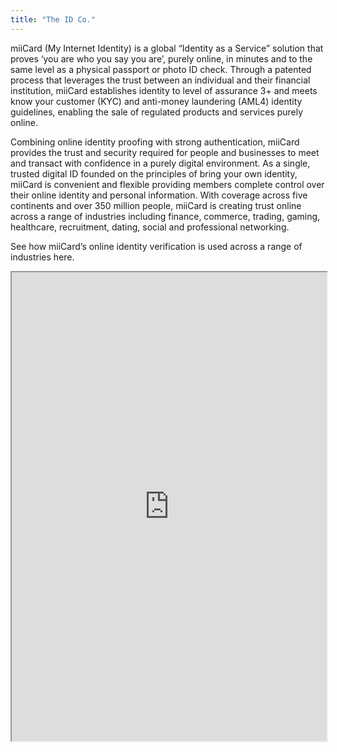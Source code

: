 ```yaml
---
title: "The ID Co."
---
```


miiCard (My Internet Identity) is a global “Identity as a Service” solution that proves ‘you are who you say you are’, purely online, in minutes and to the same level as a physical passport or photo ID check. Through a patented process that leverages the trust between an individual and their financial institution, miiCard establishes identity to level of assurance 3+ and meets know your customer (KYC) and anti-money laundering (AML4) identity guidelines, enabling the sale of regulated products and services purely online.

Combining online identity proofing with strong authentication, miiCard provides the trust and security required for people and businesses to meet and transact with confidence in a purely digital environment. As a single, trusted digital ID founded on the principles of bring your own identity, miiCard is convenient and flexible providing members complete control over their online identity and personal information. With coverage across five continents and over 350 million people, miiCard is creating trust online across a range of industries including finance, commerce, trading, gaming, healthcare, recruitment, dating, social and professional networking.

See how miiCard’s online identity verification is used across a range of industries here.

<iframe height="750" width="100%" src="https://ewelton.github.io/ktest/wiki.html#The%20ID%20Co."></iframe>
